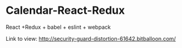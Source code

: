 # Calendar-React-Redux
React +Redux + babel + eslint + webpack

Link to view: http://security-guard-distortion-61642.bitballoon.com/
